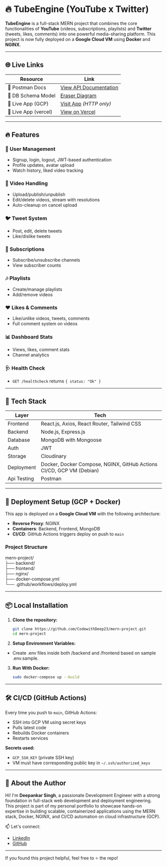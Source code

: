 # 🔥 TubeEngine (YouTube x Twitter)

**TubeEngine** is a full-stack MERN project that combines the core functionalities of **YouTube** (videos, subscriptions, playlists) and **Twitter** (tweets, likes, comments) into one powerful media-sharing platform. This project is now fully deployed on a **Google Cloud VM** using **Docker** and **NGINX**.

---

## 🌐 Live Links

| Resource            | Link                                                                 |
|---------------------|----------------------------------------------------------------------|
| 🧪 Postman Docs     | [View API Documentation](https://documenter.getpostman.com/view/39785896/2sB2izDt48) |
| 🧠 DB Schema Model  | [Eraser Diagram](https://app.eraser.io/workspace/OJQXZCrbUtiEVt8QAo5G) |
| 🚀 Live App (GCP)   | [Visit App](http://34.93.82.254:8080) *(HTTP only)*                  |
| 🚀 Live App (vercel)    | [View on Vercel](https://tube-mern-project.vercel.app/)              |

---

## 🔥 Features

### 👤 User Management
- Signup, login, logout, JWT-based authentication
- Profile updates, avatar upload
- Watch history, liked video tracking

### 🎥 Video Handling
- Upload/publish/unpublish
- Edit/delete videos, stream with resolutions
- Auto-cleanup on cancel upload

### 🐦 Tweet System
- Post, edit, delete tweets
- Like/dislike tweets

### 🔔 Subscriptions
- Subscribe/unsubscribe channels
- View subscriber counts

### 🎶 Playlists
- Create/manage playlists
- Add/remove videos

### ❤️ Likes & Comments
- Like/unlike videos, tweets, comments
- Full comment system on videos

### 📊 Dashboard Stats
- Views, likes, comment stats
- Channel analytics

### 🩺 Health Check
- `GET /healthcheck` returns `{ status: "Ok" }`

---

## 🧰 Tech Stack

| Layer      | Tech                                                                 |
|------------|----------------------------------------------------------------------|
| Frontend   | React.js, Axios, React Router, Tailwind CSS                          |
| Backend    | Node.js, Express.js                                                  |
| Database   | MongoDB with Mongoose                                                |
| Auth       | JWT                                                                  |
| Storage    | Cloudinary                                                           |
| Deployment | Docker, Docker Compose, NGINX, GitHub Actions CI/CD, GCP VM (Debian) |
| Api Testing| Postman                                                              |

---

## 🚀 Deployment Setup (GCP + Docker)

This app is deployed on a **Google Cloud VM** with the following architecture:

- **Reverse Proxy**: NGINX
- **Containers**: Backend, Frontend, MongoDB
- **CI/CD**: GitHub Actions triggers deploy on push to `main`

### Project Structure

mern-project/  
├── backend/  
├── frontend/  
├── nginx/  
├── docker-compose.yml  
└── .github/workflows/deploy.yml  

---

## 📦 Local Installation

1. **Clone the repository:**

    ```bash
    git clone https://github.com/CodewithDeep23/mern-project.git
    cd mern-project
    ```

2. **Setup Environment Variables:**  
- Create .env files inside both /backend and /frontend based on sample .env.sample.

3. **Run With Docker:**
    ```bash
    sudo docker-compose up --build
    ```

---

## 🛠 CI/CD (GitHub Actions)
Every time you push to `main`, GitHub Actions:
- SSH into GCP VM using secret keys
- Pulls latest code
- Rebuilds Docker containers
- Restarts services

**Secrets used:**

- `GCP_SSH_KEY` (private SSH key)
- VM must have corresponding public key in `~/.ssh/authorized_keys`

---

## 🙋 About the Author

Hi! I'm **Deepankar Singh**, a passionate Development Engineer with a strong foundation in full-stack web development and deployment engineering.  
This project is part of my personal portfolio to showcase hands-on expertise in building scalable, containerized applications using the MERN stack, Docker, NGINX, and CI/CD automation on cloud infrastructure (GCP).

📫 Let's connect:
- [LinkedIn](www.linkedin.com/in/deepankar-singh-a35b14296)
- [GitHub](https://github.com/CodewithDeep23)

--- 

If you found this project helpful, feel free to ⭐ the repo!